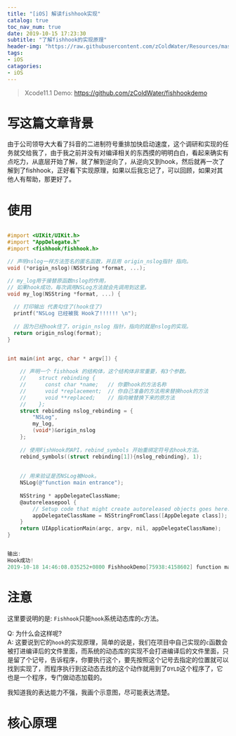 ```yaml
---
title: "[iOS] 解读fishhook实现"
catalog: true
toc_nav_num: true
date: 2019-10-15 17:23:30
subtitle: "了解fishhook的实现原理"
header-img: "https://raw.githubusercontent.com/zColdWater/Resources/master/Images/cover.jpg"
tags:
- iOS
catagories:
- iOS
---
```


> Xcode11.1  Demo: https://github.com/zColdWater/fishhookdemo 

# 写这篇文章背景  
由于公司领导大大看了抖音的二进制符号重排加快启动速度，这个调研和实现的任务就交给我了，由于我之前并没有对编译相关的东西摸的明明白白，看起来确实有点吃力，从底层开始了解，就了解到逆向了，从逆向又到hook，然后就再一次了解到了fishhook，正好看下实现原理，如果以后我忘记了，可以回顾，如果对其他人有帮助，那更好了。

# 使用  


```ObjectiveC

#import <UIKit/UIKit.h>
#import "AppDelegate.h"
#import <fishhook/fishhook.h>

// 声明nslog一样方法签名的匿名函数，并且用 origin_nslog指针 指向。
void (*origin_nslog)(NSString *format, ...);

// my_log用于接替原函数nslog的作用，
// 如果hook成功，每次调用NSLog方法就会先调用到这里。
void my_log(NSString *format, ...) {
    
  // 打印输出 代表勾住了(hook住了)
  printf("NSLog 已经被我 Hook了!!!!!! \n");
  
  // 因为已经hook住了，origin_nslog 指针，指向的就是nslog的实现。
  return origin_nslog(format);
}


int main(int argc, char * argv[]) {
    
    // 声明一个 fishhook 的结构体，这个结构体非常重要，有3个参数。
    //    struct rebinding {
    //      const char *name;   // 你要hook的方法名称
    //      void *replacement;  // 你自己准备的方法用来替换hook的方法
    //      void **replaced;    // 指向被替换下来的原方法
    //    };
    struct rebinding nslog_rebinding = {
        "NSLog",
        my_log,
        (void*)&origin_nslog
    };
    
    // 使用FishHook的API，rebind_symbols 开始重绑定符号去hook方法。
    rebind_symbols((struct rebinding[1]){nslog_rebinding}, 1);
    
    
    // 用来验证是否NSLog被Hook。
    NSLog(@"function main entrance");
    
    NSString * appDelegateClassName;
    @autoreleasepool {
        // Setup code that might create autoreleased objects goes here.
        appDelegateClassName = NSStringFromClass([AppDelegate class]);
    }
    return UIApplicationMain(argc, argv, nil, appDelegateClassName);
}


输出:  
Hook成功!   
2019-10-18 14:46:08.035252+0800 FishhookDemo[75938:4158602] function main entrance   

```

# 注意

这里要说明的是: `Fishhook`只能`hook`系统动态库的`c`方法。  

Q: 为什么会这样呢?  
A: 这要说到它的`hook`的实现原理，简单的说是，我们在项目中自己实现的`c`函数会被打进编译后的文件里面，而系统的动态库的实现不会打进编译后的文件里面，只是留了个记号，告诉程序，你要执行这个，要先按照这个记号去指定的位置就可以找到实现了，而程序执行到这动态去找的这个动作就用到了`DYLD`这个程序了，它也是一个程序，专门做动态加载的。   

我知道我的表达能力不强，我画个示意图，尽可能表达清楚。  



# 核心原理

